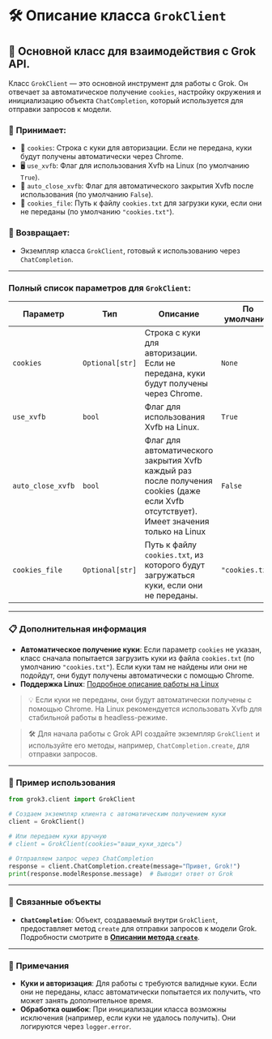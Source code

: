 # 🛠️ Описание класса `GrokClient`

## 🚀 Основной класс для взаимодействия с Grok API.

Класс `GrokClient` — это основной инструмент для работы с Grok. Он отвечает за автоматическое получение `cookies`, настройку окружения и инициализацию объекта `ChatCompletion`, который используется для отправки запросов к модели.

### 📨 **Принимает:**  
- 🍪 `cookies`: Строка с куки для авторизации. Если не передана, куки будут получены автоматически через Chrome.  
- 🖥️ `use_xvfb`: Флаг для использования Xvfb на Linux (по умолчанию `True`).  
- 🔄 `auto_close_xvfb`: Флаг для автоматического закрытия Xvfb после использования (по умолчанию `False`).  
- 📁 `cookies_file`: Путь к файлу `cookies.txt` для загрузки куки, если они не переданы (по умолчанию `"cookies.txt"`).  

### 🎯 **Возвращает:**  
- Экземпляр класса `GrokClient`, готовый к использованию через `ChatCompletion`.

---

### Полный список параметров для `GrokClient`:

| Параметр          | Тип             | Описание                                                                                                                               | По умолчанию    |
|-------------------|-----------------|----------------------------------------------------------------------------------------------------------------------------------------|-----------------|
| `cookies`         | `Optional[str]` | Строка с куки для авторизации. Если не передана, куки будут получены через Chrome.                                                     | `None`          |
| `use_xvfb`        | `bool`          | Флаг для использования Xvfb на Linux.                                                                                                  | `True`          |
| `auto_close_xvfb` | `bool`          | Флаг для автоматического закрытия Xvfb каждый раз после получения cookies (даже если Xvfb отсутствует). Имеет значения только на Linux | `False`         |
| `cookies_file`    | `Optional[str]` | Путь к файлу `cookies.txt`, из которого будут загружаться куки, если они не переданы.                                                  | `"cookies.txt"` |

---

### 📋 **Дополнительная информация**

- **Автоматическое получение куки**: Если параметр `cookies` не указан, класс сначала попытается загрузить куки из файла `cookies.txt` (по умолчанию `"cookies.txt"`). Если куки там не найдены или они не подойдут, они будут получены автоматически с помощью Chrome.  
- **Поддержка Linux**: [Подробное описание работы на Linux](LinuxDoc)

> 💡 Если куки не переданы, они будут автоматически получены с помощью Chrome. На Linux рекомендуется использовать Xvfb для стабильной работы в headless-режиме.

> 🛠️ Для начала работы с Grok API создайте экземпляр `GrokClient` и используйте его методы, например, `ChatCompletion.create`, для отправки запросов.

---

### 🌟 **Пример использования**

```python
from grok3.client import GrokClient

# Создаем экземпляр клиента с автоматическим получением куки
client = GrokClient()

# Или передаем куки вручную
# client = GrokClient(cookies="ваши_куки_здесь")

# Отправляем запрос через ChatCompletion
response = client.ChatCompletion.create(message="Привет, Grok!")
print(response.modelResponse.message)  # Выводит ответ от Grok
```

---

### 🔗 **Связанные объекты**

- **`ChatCompletion`**: Объект, создаваемый внутри `GrokClient`, предоставляет метод `create` для отправки запросов к модели Grok. Подробности смотрите в **[Описании метода `create`](CreateDoc.md)**.

---

### 📌 **Примечания**

- **Куки и авторизация**: Для работы с требуются валидные куки. Если они не переданы, класс автоматически попытается их получить, что может занять дополнительное время.
- **Обработка ошибок**: При инициализации класса возможны исключения (например, если куки не удалось получить). Они логируются через `logger.error`.
